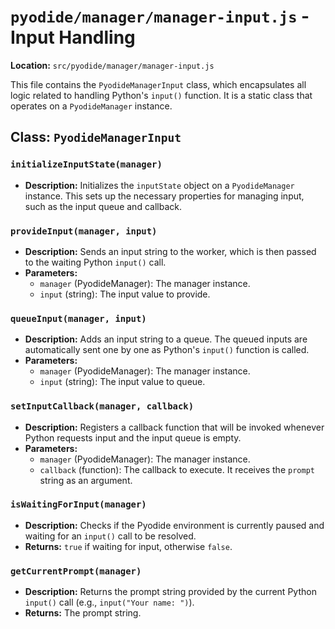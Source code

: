 # `pyodide/manager/manager-input.js` - Input Handling

**Location:** `src/pyodide/manager/manager-input.js`

This file contains the `PyodideManagerInput` class, which encapsulates all logic related to handling Python's `input()` function. It is a static class that operates on a `PyodideManager` instance.

## Class: `PyodideManagerInput`

### `initializeInputState(manager)`
-   **Description:** Initializes the `inputState` object on a `PyodideManager` instance. This sets up the necessary properties for managing input, such as the input queue and callback.

### `provideInput(manager, input)`
-   **Description:** Sends an input string to the worker, which is then passed to the waiting Python `input()` call.
-   **Parameters:**
    -   `manager` (PyodideManager): The manager instance.
    -   `input` (string): The input value to provide.

### `queueInput(manager, input)`
-   **Description:** Adds an input string to a queue. The queued inputs are automatically sent one by one as Python's `input()` function is called.
-   **Parameters:**
    -   `manager` (PyodideManager): The manager instance.
    -   `input` (string): The input value to queue.

### `setInputCallback(manager, callback)`
-   **Description:** Registers a callback function that will be invoked whenever Python requests input and the input queue is empty.
-   **Parameters:**
    -   `manager` (PyodideManager): The manager instance.
    -   `callback` (function): The callback to execute. It receives the `prompt` string as an argument.

### `isWaitingForInput(manager)`
-   **Description:** Checks if the Pyodide environment is currently paused and waiting for an `input()` call to be resolved.
-   **Returns:** `true` if waiting for input, otherwise `false`.

### `getCurrentPrompt(manager)`
-   **Description:** Returns the prompt string provided by the current Python `input()` call (e.g., `input("Your name: ")`).
-   **Returns:** The prompt string. 